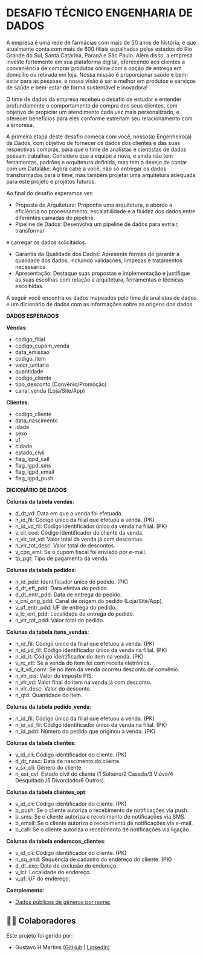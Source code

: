 ﻿# DESAFIO TÉCNICO ENGENHARIA DE DADOS

A empresa é uma rede de farmácias com mais de 50 anos de história, e que atualmente conta com mais de 600 filiais espalhadas pelos estados do Rio Grande do Sul, Santa Catarina, Paraná e São Paulo. Além disso, a empresa investe fortemente em sua plataforma digital, oferecendo aos clientes a conveniência de comprar produtos online com a opção de entrega em domicílio ou retirada em loja. Nossa missão é proporcionar saúde e bem-estar para as pessoas, e nossa visão é ser a melhor em produtos e serviços de saúde e bem-estar de forma sustentável e inovadora! 

O time de dados da empresa recebeu o desafio de estudar e entender profundamente o comportamento de compra dos seus clientes, com objetivo de propiciar um atendimento cada vez mais personalizado, e oferecer benefícios para eles conforme estreitam seu relacionamento com a empresa. 

A primeira etapa deste desafio começa com você, nosso(a) Engenheiro(a) de Dados, com objetivo de fornecer os dados dos clientes e das suas respectivas compras, para que o time de analistas e cientistas de dados possam trabalhar. Considere que a equipe é nova, e ainda não tem ferramentas, padrões e arquitetura definida, mas tem o desejo de contar com um Datalake. Agora cabe a você, não só entregar os dados transformados para o time, mas também projetar uma arquitetura adequada para este projeto e projetos futuros. 

Ao final do desafio esperamos ver: 

- Proposta de Arquitetura: Proponha uma arquitetura, e aborde a eficiência no processamento, escalabilidade e a fluidez dos dados entre diferentes camadas do pipeline. 
- Pipeline de Dados: Desenvolva um pipeline de dados para extrair, transformar 

 e carregar os dados solicitados. 

- Garantia da Qualidade dos Dados: Apresente formas de garantir a qualidade dos dados, incluindo validações, limpezas e tratamentos necessários. 
- Apresentação: Destaque suas propostas e implementação e justifique as suas escolhas com relação a arquitetura, ferramentas e técnicas escolhidas. 

A seguir você encontra os dados mapeados pelo time de analistas de dados e um dicionário de dados com as informações sobre as origens dos dados. 


**DADOS ESPERADOS**

****Vendas****:

  - codigo\_filial
  - codigo\_cupom\_venda
  - data\_emissao
  - codigo\_item
  - valor\_unitario
  - quantidade
  - codigo\_cliente
  - tipo\_desconto (Convênio/Promoção)
  - canal\_venda (Loja/Site/App)

****Clientes****:

  - codigo\_cliente
  - data\_nascimento
  - idade 
  - sexo 
  - uf 
  - cidade 
  - estado\_civil
  - flag\_lgpd\_call
  - flag\_lgpd\_sms
  - flag\_lgpd\_email 
  - flag\_lgpd\_push


**DICIONÁRIO DE DADOS**

****Colunas da tabela __vendas__****: 

  - d\_dt\_vd: Data em que a venda foi efetuada. 
  - n\_id\_fil: Código único da filial que efetuou a venda. (PK) 
  - n\_id\_vd\_fil: Código identificador único da venda na filial. (PK) 
  - v\_cli\_cod: Código identificador do cliente da venda. 
  - n\_vlr\_tot\_vd: Valor total da venda já com descontos. 
  - n\_vlr\_tot\_desc: Valor total de descontos. 
  - v\_cpn\_eml: Se o cupom fiscal foi enviado por e-mail. 
  - tp\_pgt: Tipo de pagamento da venda. 

****Colunas da tabela __pedidos__****: 

  - n\_id\_pdd: Identificador único do pedido. (PK) 
  - d\_dt\_eft\_pdd: Data efetiva do pedido. 
  - d\_dt\_entr\_pdd: Data de entrega do pedido. 
  - v\_cnl\_orig\_pdd: Canal de origem do pedido (Loja/Site/App). 
  - v\_uf\_entr\_pdd: UF de entrega do pedido. 
  - v\_lc\_ent\_pdd: Localidade de entrega do pedido. 
  - n\_vlr\_tot\_pdd: Valor total do pedido. 

****Colunas da tabela __itens\_vendas__****: 

  - n\_id\_fil: Código único da filial que efetuou a venda. (PK) 
  - n\_id\_vd\_fil: Código identificador único da venda na filial. (PK) 
  - n\_id\_it: Código identificador do item na venda. (PK) 
  - v\_rc\_elt: Se a venda do item foi com receita eletrônica. 
  - v\_it\_vd\_conv: Se no item da venda ocorreu desconto de convênio. 
  - n\_vlr\_pis: Valor do imposto PIS. 
  - n\_vlr\_vd: Valor final do item na venda já com desconto. 
  - n\_vlr\_desc: Valor do desconto. 
  - n\_qtd: Quantidade do item. 

****Colunas da tabela __pedido\_venda__****: 

  - n\_id\_fil: Código único da filial que efetuou a venda. (PK) 
  - n\_id\_vd\_fil: Código identificador único da venda na filial. (PK) 
  - n\_id\_pdd: Número do pedido que originou a venda. (PK) 

****Colunas da tabela __clientes__****: 

  - v\_id\_cli: Código identificador do cliente. (PK) 
  - d\_dt\_nasc: Data de nascimento do cliente. 
  - v\_sx\_cli: Gênero do cliente. 
  - n\_est\_cvl: Estado civil do cliente (1 Solteiro/2 Casado/3 Viúvo/4 Desquitado /5 Divorciado/6 Outros). 

****Colunas da tabela __clientes\_opt__****: 

  - v\_id\_cli: Código identificador do cliente. (PK) 
  - b\_push: Se o cliente autoriza o recebimento de notificações via push. 
  - b\_sms: Se o cliente autoriza o recebimento de notificações via SMS. 
  - b\_email: Se o cliente autoriza o recebimento de notificações via e-mail. 
  - b\_call: Se o cliente autoriza o recebimento de notificações via ligação. 

****Colunas da tabela __enderecos\_clientes__****: 

  - v\_id\_cli: Código identificador do cliente. (PK) 
  - n\_sq\_end: Sequência de cadastro do endereço do cliente. (PK)
  - d\_dt\_exc: Data de exclusão do endereço. 
  - v\_lcl: Localidade do endereço. 
  - v\_uf: UF do endereço. 

****Complemento****: 

  - [Dados públicos de gêneros por nome:](https://data.brasil.io/dataset/genero-nomes/nomes.csv.gz)

**🧑🏽 Colaboradores**
-
Este projeto foi gerido por:

- Gustavo H Martins ([GitHub](https://github.com/Gustavo-H-Martins) | [LinkedIn](https://www.linkedin.com/in/gustavo-henrique-lopes-martins-361789192/))
